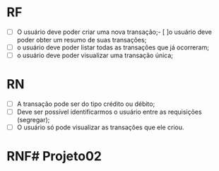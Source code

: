# RF
- [ ] O usuário deve poder criar uma nova transação;- [ ]o usuário deve poder obter um resumo de suas transações;
- [ ] o usuário deve poder listar todas as transações que já ocorreram;
- [ ] o usuário deve poder visualizar uma transação única;

# RN
- [ ] A transação pode ser do tipo crédito ou débito;
- [ ] Deve ser possível identificarmos o usuário entre as requisições (segregar);
- [ ] O usuário só pode visualizar as transações que ele criou.

# RNF#   P r o j e t o 0 2  
 